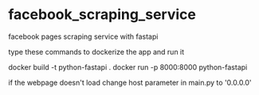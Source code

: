 # facebook_scraping_service
facebook pages scraping service with fastapi

type these commands to dockerize the app and run it

docker build -t python-fastapi .
docker run -p 8000:8000 python-fastapi

if the webpage doesn't load change host parameter in main.py to '0.0.0.0'
